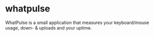 # whatpulse
WhatPulse is a small application that measures your keyboard/mouse usage, down- &amp; uploads and your uptime.
